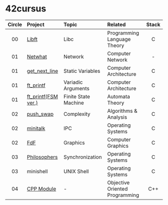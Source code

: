 # 42cursus

| Circle | Project |   Topic   | Related | Stack |
| :----: | :----------- | :-------------| :---- | :----: |
| 00     | [Libft](https://github.com/24siefil/42SEOUL-42cursus/tree/main/00-Libft) | Libc | Programming Language Theory | C |
| 01     | [Netwhat](https://github.com/24siefil/42SEOUL-42cursus/tree/main/01-netwhat) | Network |   Computer Network   | - |
| 01     | [get_next_line](https://github.com/24siefil/42SEOUL-42cursus/tree/main/01-get_next_line) | Static Variables | Computer Architecture | C |
| 01     | [ft_printf](https://github.com/24siefil/42SEOUL-42cursus/tree/main/01-ft_printf) | Variadic Arguments | Computer Architecture | C |
| 01     | [ft_printf(FSM ver.)](https://github.com/24siefil/42SEOUL-42cursus/tree/main/01-ft_printf(FSM%20ver.)) | Finite State Machine | Automata Theory | C |
| 02     | [push_swap](https://github.com/24siefil/42SEOUL-42cursus/tree/main/02-push_swap) | Complexity | Algorithms & Analysis | C |
| 02     | [minitalk](https://github.com/24siefil/42SEOUL-42cursus/tree/main/02-minitalk) | IPC | Operating Systems | C |
| 02     | [FdF](https://github.com/24siefil/42SEOUL-42cursus/tree/main/02-FdF) | Graphics | Computer Graphics | C |
| 03     | [Philosophers](https://github.com/24siefil/42SEOUL-42cursus/tree/main/03-Philosophers) | Synchronization | Operating Systems | C |
| 03     | minishell | UNIX Shell | Operating Systems | C |
| 04     | [CPP Module](https://github.com/24siefil/42SEOUL-42cursus/tree/main/04-cpp-module) | - | Objective Oriented Programming | C++ |
